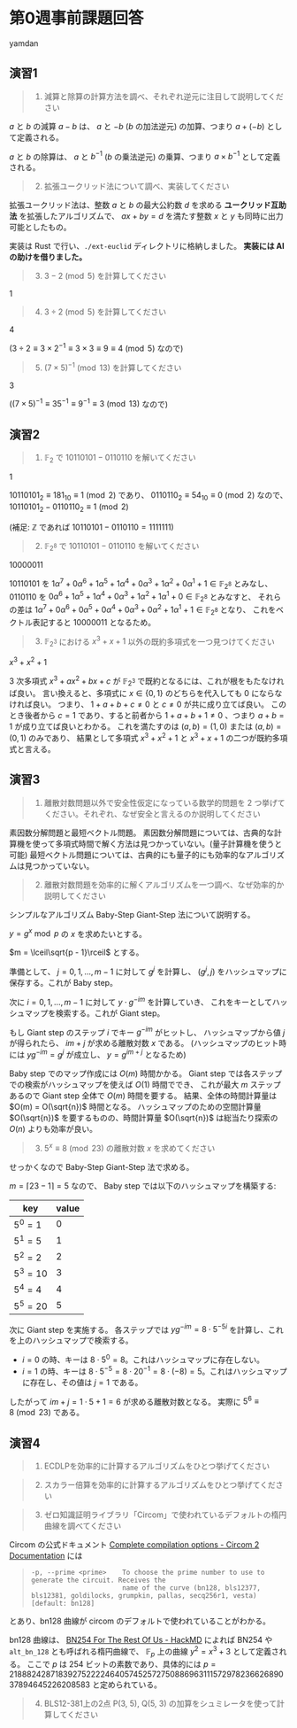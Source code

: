 # 第0週事前課題回答
yamdan

## 演習1

> 1. 減算と除算の計算方法を調べ、それぞれ逆元に注目して説明してください

$a$ と $b$ の減算 $a - b$ は、
$a$ と $-b$ ($b$ の加法逆元) の加算、つまり $a + (-b)$ として定義される。

$a$ と $b$ の除算は、
$a$ と $b^{-1}$ ($b$ の乗法逆元) の乗算、つまり $a \times b^{-1}$ として定義される。

> 2. 拡張ユークリッド法について調べ、実装してください

拡張ユークリッド法は、整数 $a$ と $b$ の最大公約数 $d$ を求める **ユークリッド互助法** を拡張したアルゴリズムで、
$a x + b y = d$ を満たす整数 $x$ と $y$ も同時に出力可能としたもの。

実装は Rust で行い、`./ext-euclid` ディレクトリに格納しました。
**実装には AI の助けを借りました。**

> 3. $3 - 2 \pmod{5}$ を計算してください

$1$

> 4. $3 \div 2 \pmod{5}$ を計算してください

$4$

($3 \div 2 \equiv 3 \times 2^{-1} \equiv 3 \times 3 \equiv 9 \equiv 4 \pmod{5}$ なので)

> 5. $(7 \times 5)^{-1} \pmod{13}$ を計算してください

$3$

($(7 \times 5)^{-1} \equiv 35^{-1} \equiv 9^{-1} \equiv 3 \pmod{13}$ なので)

## 演習2

> 1. $\mathbb{F}_2$ で $10110101 - 0110110$ を解いてください

$1$

$10110101_{2} \equiv 181_{10} \equiv 1 \pmod 2$ であり、
$0110110_{2} \equiv 54_{10} \equiv 0 \pmod 2$ なので、
$10110101_{2} - 0110110_{2} \equiv 1 \pmod 2$

(補足: $\mathbb{Z}$ であれば $10110101 - 0110110 = 1111111$)

> 2. $\mathbb{F}_{2^8}$ で $10110101 - 0110110$ を解いてください

$10000011$

$10110101$ を
$1 \alpha^7 + 0 \alpha^6 + 1 \alpha^5 + 1 \alpha^4 + 0 \alpha^3 + 1 \alpha^2 + 0 \alpha^1 + 1 \in \mathbb{F}_{2^8}$
とみなし、
$0110110$ を
$0 \alpha^6 + 1 \alpha^5 + 1 \alpha^4 + 0 \alpha^3 + 1 \alpha^2 + 1 \alpha^1 + 0 \in \mathbb{F}_{2^8}$
とみなすと、
それらの差は
$1 \alpha^7 + 0 \alpha^6 + 0 \alpha^5 + 0 \alpha^4 + 0 \alpha^3 + 0 \alpha^2 + 1 \alpha^1 + 1 \in \mathbb{F}_{2^8}$
となり、
これをベクトル表記すると $10000011$ となるため。

> 3. $\mathbb{F}_{2^3}$ における $x^3 + x + 1$ 以外の既約多項式を一つ見つけてください

$x^3 + x^2 + 1$

3 次多項式 $x^3 + a x^2 + b x + c$ が $\mathbb{F}_{2^3}$ で既約となるには、これが根をもたなければ良い。
言い換えると、多項式に $x \in \{0, 1\}$ のどちらを代入しても $0$ にならなければ良い。
つまり、 $1 + a + b + c \neq 0$ と $c \neq 0$ が共に成り立てば良い。
このとき後者から $c = 1$ であり、すると前者から $1 + a + b + 1 \neq 0$ 、つまり $a + b = 1$ が成り立てば良いとわかる。
これを満たすのは $(a, b) = (1, 0)$ または $(a, b) = (0, 1)$ のみであり、
結果として多項式 $x^3 + x^2 + 1$ と $x^3 + x + 1$ の二つが既約多項式と言える。

## 演習3

> 1. 離散対数問題以外で安全性仮定になっている数学的問題を 2 つ挙げてください。それぞれ、なぜ安全と言えるのか説明してください

素因数分解問題と最短ベクトル問題。
素因数分解問題については、古典的な計算機を使って多項式時間で解く方法は見つかっていない。(量子計算機を使うと可能)
最短ベクトル問題については、古典的にも量子的にも効率的なアルゴリズムは見つかっていない。

> 2. 離散対数問題を効率的に解くアルゴリズムを一つ調べ、なぜ効率的か説明してください

シンプルなアルゴリズム Baby-Step Giant-Step 法について説明する。

$y = g^x \bmod p$ の $x$ を求めたいとする。

$m = \lceil\sqrt{p - 1}\rceil$ とする。

準備として、
$j = 0, 1, \ldots, m - 1$ に対して $g^j$ を計算し、
$(g^j, j)$ をハッシュマップに保存する。これが Baby step。

次に $i = 0, 1, \ldots, m - 1$ に対して $y \cdot g^{-i m}$ を計算していき、
これをキーとしてハッシュマップを検索する。これが Giant step。

もし Giant step のステップ $i$ でキー $g^{-i m}$ がヒットし、
ハッシュマップから値 $j$ が得られたら、
$i m + j$ が求める離散対数 $x$ である。
(ハッシュマップのヒット時には $y g^{-i m} = g^j$ が成立し、
$y = g^{i m + j}$ となるため)

Baby step でのマップ作成には $O(m)$ 時間かかる。
Giant step では各ステップでの検索がハッシュマップを使えば $O(1)$ 時間ででき、
これが最大 $m$ ステップあるので Giant step 全体で $O(m)$ 時間を要する。
結果、全体の時間計算量は $O(m) = O(\sqrt{n})$ 時間となる。
ハッシュマップのための空間計算量 $O(\sqrt{n})$ を要するものの、時間計算量 $O(\sqrt{n})$ は総当たり探索の $O(n)$ よりも効率が良い。

> 3. $5^x \equiv 8 \pmod{23}$ の離散対数 $x$ を求めてください

せっかくなので Baby-Step Giant-Step 法で求める。

$m = \lceil 23 - 1 \rceil = 5$ なので、
Baby step では以下のハッシュマップを構築する:

| key        | value |
|------------|-------|
| $5^0 = 1$  |   $0$ |
| $5^1 = 5$  |   $1$ |
| $5^2 = 2$  |   $2$ |
| $5^3 = 10$ |   $3$ |
| $5^4 = 4$  |   $4$ |
| $5^5 = 20$ |   $5$ |

次に Giant step を実施する。
各ステップでは $y g^{-i m} = 8 \cdot 5^{-5i}$ を計算し、これを上のハッシュマップで検索する。

- $i = 0$ の時、キーは $8 \cdot 5^0 = 8$。これはハッシュマップに存在しない。
- $i = 1$ の時、キーは $8 \cdot 5^{-5} = 8 \cdot 20^{-1} = 8 \cdot (-8) = 5$。これはハッシュマップに存在し、その値は $j = 1$ である。

したがって $i m + j = 1 \cdot 5 + 1 = 6$ が求める離散対数となる。
実際に $5^6 \equiv 8 \pmod{23}$ である。

## 演習4

> 1. ECDLPを効率的に計算するアルゴリズムをひとつ挙げてください

> 2. スカラー倍算を効率的に計算するアルゴリズムをひとつ挙げてください

> 3. ゼロ知識証明ライブラリ「Circom」で使われているデフォルトの楕円曲線を調べてください

Circom の公式ドキュメント
[Complete compilation options - Circom 2 Documentation](https://docs.circom.io/getting-started/compilation-options/) には

>     -p, --prime <prime>    To choose the prime number to use to generate the circuit. Receives the
>                            name of the curve (bn128, bls12377, bls12381, goldilocks, grumpkin, pallas, secq256r1, vesta) [default: bn128]

とあり、bn128 曲線が circom のデフォルトで使われていることがわかる。

bn128 曲線は、
[BN254 For The Rest Of Us - HackMD](https://hackmd.io/@jpw/bn254) によれば
BN254 や `alt_bn_128` とも呼ばれる楕円曲線で、
$\mathbb{F}_p$ 上の曲線 $y^2 = x^3 + 3$ として定義される。
ここで $p$ は 254 ビットの素数であり、具体的には
$p = 21888242871839275222246405745257275088696311157297823662689037894645226208583$
と定められている。

> 4. BLS12-381上の2点 P(3, 5), Q(5, 3) の加算をシュミレータを使って計算してください
